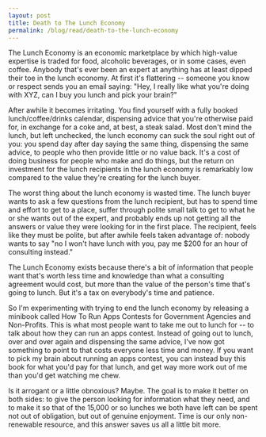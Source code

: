 ```yaml
---
layout: post
title: Death to The Lunch Economy
permalink: /blog/read/death-to-the-lunch-economy
---
```

The Lunch Economy is an economic marketplace by which high-value expertise is traded for food, alcoholic beverages, or in some cases, even coffee. Anybody that's ever been an expert at anything has at least dipped their toe in the lunch economy. At first it's flattering -- someone you know or respect sends you an email saying: "Hey, I really like what you're doing with XYZ, can I buy you lunch and pick your brain?"

After awhile it becomes irritating. You find yourself with a fully booked lunch/coffee/drinks calendar, dispensing advice that you're otherwise paid for, in exchange for a coke and, at best, a steak salad. Most don't mind the lunch, but left unchecked, the lunch economy can suck the soul right out of you: you spend day after day saying the same thing, dispensing the same advice, to people who then provide little or no value back. It's a cost of doing business for people who make and do things, but the return on investment for the lunch recipients in the lunch economy is remarkably low compared to the value they're creating for the lunch buyer.

The worst thing about the lunch economy is wasted time. The lunch buyer wants to ask a few questions from the lunch recipient, but has to spend time and effort to get to a place, suffer through polite small talk to get to what he or she wants out of the expert, and probably ends up not getting all the answers or value they were looking for in the first place. The recipient, feels like they must be polite, but after awhile feels taken advantage of: nobody wants to say "no I won't have lunch with you, pay me $200 for an hour of consulting instead."

The Lunch Economy exists because there's a bit of information that people want that's worth less time and knowledge than what a consulting agreement would cost, but more than the value of the person's time that's going to lunch. But it's a tax on everybody's time and patience.

So I'm experimenting with trying to end the lunch economy by releasing a minibook called How To Run Apps Contests for Government Agencies and Non-Profits. This is what most people want to take me out to lunch for -- to talk about how they can run an apps contest. Instead of going out to lunch, over and over again and dispensing the same advice, I've now got something to point to that costs everyone less time and money. If you want to pick my brain about running an apps contest, you can instead buy this book for what you'd pay for that lunch, and get way more work out of me than you'd get watching me chew.

Is it arrogant or a little obnoxious? Maybe. The goal is to make it better on both sides: to give the person looking for information what they need, and to make it so that of the 15,000 or so lunches we both have left can be spent not out of obligation, but out of genuine enjoyment. Time is our only non-renewable resource, and this answer saves us all a little bit more.

